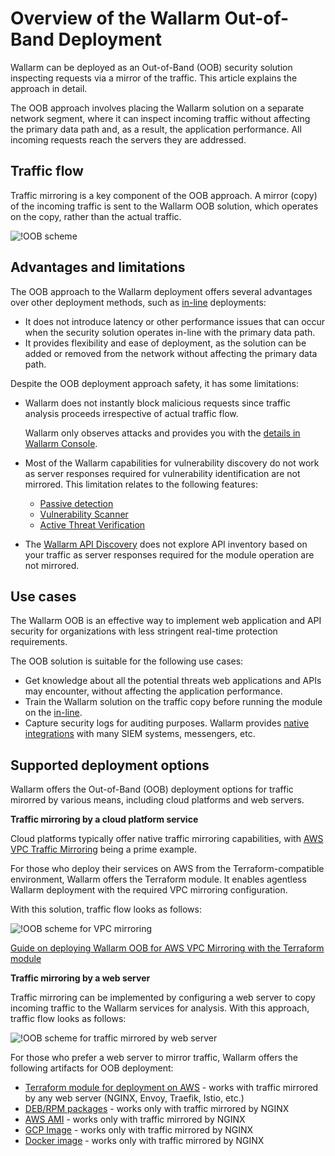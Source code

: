 # Overview of the Wallarm Out-of-Band Deployment

Wallarm can be deployed as an Out-of-Band (OOB) security solution inspecting requests via a mirror of the traffic. This article explains the approach in detail.

The OOB approach involves placing the Wallarm solution on a separate network segment, where it can inspect incoming traffic without affecting the primary data path and, as a result, the application performance. All incoming requests reach the servers they are addressed.

## Traffic flow

Traffic mirroring is a key component of the OOB approach. A mirror (copy) of the incoming traffic is sent to the Wallarm OOB solution, which operates on the copy, rather than the actual traffic.

![!OOB scheme](../../images/waf-installation/oob/wallarm-oob-deployment-scheme.png)

## Advantages and limitations

The OOB approach to the Wallarm deployment offers several advantages over other deployment methods, such as [in-line](../load-balancing/overview.md) deployments:

* It does not introduce latency or other performance issues that can occur when the security solution operates in-line with the primary data path. 
* It provides flexibility and ease of deployment, as the solution can be added or removed from the network without affecting the primary data path.

Despite the OOB deployment approach safety, it has some limitations:

* Wallarm does not instantly block malicious requests since traffic analysis proceeds irrespective of actual traffic flow.

    Wallarm only observes attacks and provides you with the [details in Wallarm Console](../..//user-guides/events/analyze-attack.md).
* Most of the Wallarm capabilities for vulnerability discovery do not work as server responses required for vulnerability identification are not mirrored. This limitation relates to the following features:

    * [Passive detection](../../about-wallarm/detecting-vulnerabilities.md#passive-detection)
    * [Vulnerability Scanner](../../about-wallarm/detecting-vulnerabilities.md#vulnerability-scanner)
    * [Active Threat Verification](../../about-wallarm/detecting-vulnerabilities.md#active-threat-verification)
* The [Wallarm API Discovery](../../about-wallarm/api-discovery.md) does not explore API inventory based on your traffic as server responses required for the module operation are not mirrored.

## Use cases

The Wallarm OOB is an effective way to implement web application and API security for organizations with less stringent real-time protection requirements.

The OOB solution is suitable for the following use cases:

* Get knowledge about all the potential threats web applications and APIs may encounter, without affecting the application performance.
* Train the Wallarm solution on the traffic copy before running the module on the [in-line](../load-balancing/overview.md).
* Capture security logs for auditing purposes. Wallarm provides [native integrations](../../user-guides/settings/integrations/integrations-intro.md) with many SIEM systems, messengers, etc.

## Supported deployment options

Wallarm offers the Out-of-Band (OOB) deployment options for traffic mirorred by various means, including cloud platforms and web servers.

**Traffic mirroring by a cloud platform service**

Cloud platforms typically offer native traffic mirroring capabilities, with [AWS VPC Traffic Mirroring](https://docs.aws.amazon.com/vpc/latest/mirroring/what-is-traffic-mirroring.html) being a prime example.

For those who deploy their services on AWS from the Terraform-compatible environment, Wallarm offers the Terraform module. It enables agentless Wallarm deployment with the required VPC mirroring configuration.

With this solution, traffic flow looks as follows:

![!OOB scheme for VPC mirroring](../../images/waf-installation/oob/terraform-module-for-aws-vpc-mirroring.png)

[Guide on deploying Wallarm OOB for AWS VPC Mirroring with the Terraform module](terraform-module/aws-vpc-mirroring.md)

**Traffic mirroring by a web server**

Traffic mirroring can be implemented by configuring a web server to copy incoming traffic to the Wallarm services for analysis. With this approach, traffic flow looks as follows:

![!OOB scheme for traffic mirrored by web server](../../images/waf-installation/oob/oob-for-traffic-mirrored-by-server.png)

For those who prefer a web server to mirror traffic, Wallarm offers the following artifacts for OOB deployment:

* [Terraform module for deployment on AWS](terraform-module/mirroring-by-web-server.md) - works with traffic mirrored by any web server (NGINX, Envoy, Traefik, Istio, etc.)
* [DEB/RPM packages](packages/nginx-stable.md) - works only with traffic mirrored by NGINX
* [AWS AMI](aws-ami.md) - works only with traffic mirrored by NGINX
* [GCP Image](gcp-image.md) - works only with traffic mirrored by NGINX
* [Docker image](docker-image) - works only with traffic mirrored by NGINX

<!-- 
открыть задачи на тестирование и дополнение инструкций для OOB + на следующие инструкции:
    * AWS ECS - делаем но несрочно
    * Azure Container Instances service - делаем но несрочно
    * Alibaba ECS - делаем но несрочно
 -->

